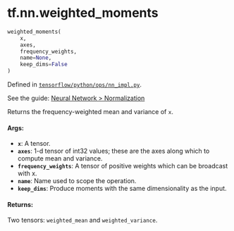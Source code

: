 <div itemscope itemtype="http://developers.google.com/ReferenceObject">
<meta itemprop="name" content="tf.nn.weighted_moments" />
</div>

# tf.nn.weighted_moments

``` python
weighted_moments(
    x,
    axes,
    frequency_weights,
    name=None,
    keep_dims=False
)
```



Defined in [`tensorflow/python/ops/nn_impl.py`](https://www.tensorflow.org/code/tensorflow/python/ops/nn_impl.py).

See the guide: [Neural Network > Normalization](../../../../api_guides/python/nn.md#Normalization)

Returns the frequency-weighted mean and variance of `x`.

#### Args:

* <b>`x`</b>: A tensor.
* <b>`axes`</b>: 1-d tensor of int32 values; these are the axes along which
    to compute mean and variance.
* <b>`frequency_weights`</b>: A tensor of positive weights which can be
    broadcast with x.
* <b>`name`</b>: Name used to scope the operation.
* <b>`keep_dims`</b>: Produce moments with the same dimensionality as the input.


#### Returns:

  Two tensors: `weighted_mean` and `weighted_variance`.